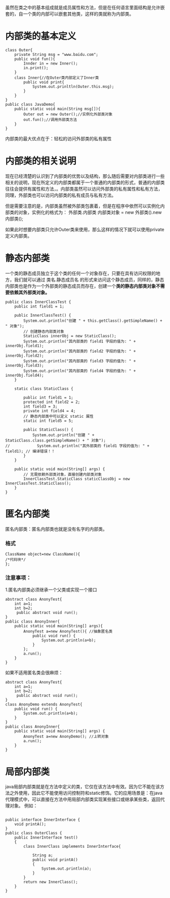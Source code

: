 虽然在类之中的基本组成就是成员属性和方法，但是在任何语言里面结构是允许嵌套的，自一个类的内部可以嵌套其他类，这样的类就称为内部类。

# 内部类的基本定义
```
class Outer{
	private String msg = "www.baidu.com";
    public void fun(){
    	Innder in = new Inner();
        in.print();
    }
    class Inner{//在Outer类内部定义了Inner类
    	public void print{
        	System.out.prinltln(Outer.this.msg);
        }
    }
}
public class JavaDemo{
	public static void main(String msg[]){
    	Outer out = new Outer();//实例化外部类对象
        out.fun();//调用外部类方法
    }
}
```
内部类的最大优点在于：轻松的访问外部类的私有属性

# 内部类的相关说明
现在已经清楚的认识到了内部类的优势以及结构，那么随后需要对内部类进行一些相关的说明，现在所定义的内部类都属于一个普通的内部类的形式，普通的内部类往往会提供有属性和方法，。内部类虽然可以访问外部类的私有属性和私有方法，同理，外部类也可以访问内部类的私有成员与私有方法。

但是需要注意的是，内部类虽然被外部类包裹着，但是在程序中依然可以实例化内部类的对象，实例化的格式为：
外部类.内部类 内部类对象 = new 外部类().new 内部类();

如果此时想要内部类只允许Outer类来使用，那么这样的情况下就可以使用private定义内部类。

# 静态内部类
一个类的静态成员独立于这个类的任何一个对象存在，只要在具有访问权限的地方，我们就可以通过 类名.静态成员名 的形式来访问这个静态成员，同样的，静态内部类也是作为一个外部类的静态成员而存在，创建一个**类的静态内部类对象不需要依赖其外部类对象。**
```
public class InnerClassTest {
	public int field1 = 1;
    
	public InnerClassTest() {
		System.out.println("创建 " + this.getClass().getSimpleName() + " 对象");
        // 创建静态内部类对象
        StaticClass innerObj = new StaticClass();
        System.out.println("其内部类的 field1 字段的值为: " + innerObj.field1);
        System.out.println("其内部类的 field2 字段的值为: " + innerObj.field2);
        System.out.println("其内部类的 field3 字段的值为: " + innerObj.field3);
        System.out.println("其内部类的 field4 字段的值为: " + innerObj.field4);
    }
	
    static class StaticClass {

        public int field1 = 1;
        protected int field2 = 2;
        int field3 = 3;
        private int field4 = 4;
        // 静态内部类中可以定义 static 属性
        static int field5 = 5;

        public StaticClass() {
            System.out.println("创建 " + StaticClass.class.getSimpleName() + " 对象");
//            System.out.println("其外部类的 field1 字段的值为: " + field1); // 编译错误！！
        }
    }

    public static void main(String[] args) {
	    // 无需依赖外部类对象，直接创建内部类对象
	    InnerClassTest.StaticClass staticClassObj = new InnerClassTest.StaticClass();
    }
}

```

# 匿名内部类
匿名内部类：匿名内部类也就是没有名字的内部类。
### 格式
```
ClassName object=new ClassName(){
/*代码块*/
};
```
### 注意事项：
1.匿名内部类必须继承一个父类或实现一个接口
```
abstract class AnonyTest{
    int a=1;
    int b=2;
     public abstract void run();
}
public class AnonyInner{
    public static void main(String[] args){
        AnonyTest a=new AnonyTest(){ //抽象匿名类
            public void run() {
                System.out.println(a+b);
            }
        };
        a.run();
    }
}
```
如果不适用匿名类会很麻烦：
```
abstract class AnonyTest{
    int a=1;
    int b=2;
     public abstract void run();
}
class AnonyDemo extends AnonyTest{
    public void run() {
        System.out.println(a+b);
    }
}
public class AnonyInner{
    public static void main(String[] args) {
        AnonyTest a=new AnonyDemo(); //上转对象
        a.run();
    }
}
```

# 局部内部类
java局部内部类就是在方法中定义的类，它仅在该方法中有效。因为它不能在该方法之外使用，因此它不能使用访问控制符和static修饰。它的应用场景是：在java代理模式中，可以直接在方法中用局部内部类实现某些接口或继承某些类，返回代理对象。
例如：
```

public interface InnerInterface {
    void printA();
}
public class OuterClass {
    public InnerInterface test()
    {
        class InnerClass implements InnerInterface{
 
            String a;
            public void printA()
            {
                System.out.println(a);
            }
        }
        return new InnerClass();
    }
}
```


